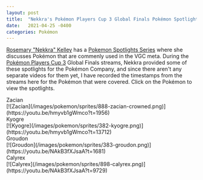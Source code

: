 ```yaml
---
layout: post
title:  "Nekkra's Pokémon Players Cup 3 Global Finals Pokémon Spotlights"
date:   2021-04-25 -0400
categories: Pokémon
---
```

<link rel="stylesheet" href="/assets/pokemon.css">
<link rel="stylesheet" href="/assets/spotlights.css">

[Rosemary "Nekkra" Kelley](https://twitter.com/NekkraGaming) has a [Pokemon Spotlights Series](https://www.youtube.com/playlist?list=PLrq2Cq_O6NozQpypqhFzz-0NPs70HESlF) where she discusses Pokémon that are commenly used in the VGC meta. During the [Pokémon Players Cup 3](https://www.pokemon.com/us/play-pokemon/pokemon-players-cup-iii/about/) Global Finals streams, Nekkra provided some of these spotlights for the Pokémon Company, and since there aren't any separate videos for them yet, I have recorded the timestamps from the streams here for the Pokémon that were covered. Click on the Pokémon to view the spotlights.

<div id="spotlights" markdown="1">
<div class="spotlight" markdown="1">
  <span>Zacian</span><br>
  [![Zacian](/images/pokemon/sprites/888-zacian-crowned.png)](https://youtu.be/hmyvb1gWmco?t=1956)
</div>
<div class="spotlight" markdown="1">
  <span>Kyogre</span><br>
  [![Kyogre](/images/pokemon/sprites/382-kyogre.png)](https://youtu.be/hmyvb1gWmco?t=13712)
</div>
<div class="spotlight" markdown="1">
  <span>Groudon</span><br>
  [![Groudon](/images/pokemon/sprites/383-groudon.png)](https://youtu.be/NAkB3fXJsaA?t=1681)
</div>
<div class="spotlight" markdown="1">
  <span>Calyrex</span><br>
  [![Calyrex](/images/pokemon/sprites/898-calyrex.png)](https://youtu.be/NAkB3fXJsaA?t=9729)
</div>
</div>
